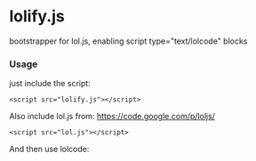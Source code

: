 # lolify.js
bootstrapper for lol.js, enabling script type="text/lolcode" blocks


### Usage
just include the script:

    <script src="lolify.js"></script> 


Also include lol.js from: https://code.google.com/p/loljs/ 

    <script src="lol.js"></script> 


And then use lolcode:
    <script type='text/lolcode'>
        HAI
            VISIBLE "OHAI WERLD"
        KTHXBAI
    </script>

